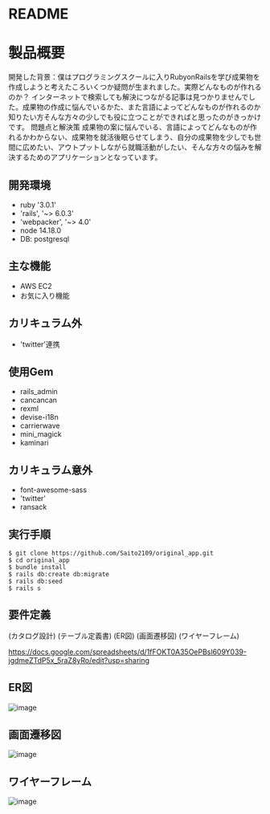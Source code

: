 # README

# 製品概要
開発した背景：僕はプログラミングスクールに入りRubyonRailsを学び成果物を作成しようと考えたころいくつか疑問が生まれました。実際どんなものが作れるのか？
インターネットで検索しても解決につながる記事は見つかりませんでした。成果物の作成に悩んでいるかた、また言語によってどんなものが作れるのか知りたい方そんな方々の少しでも役に立つことができればと思ったのがきっかけです。
問題点と解決策
成果物の案に悩んでいる、言語によってどんなものが作れるかわからない、成果物を就活後眠らせてしまう、自分の成果物を少しでも世間に広めたい、アウトプットしながら就職活動がしたい、そんな方々の悩みを解決するためのアプリケーションとなっています。



##   開発環境

- ruby '3.0.1'
- 'rails', '~> 6.0.3'
- 'webpacker', '~> 4.0'
- node 14.18.0
- DB: postgresql

## 主な機能

- AWS EC2
- お気に入り機能

## カリキュラム外

- 'twitter'連携
## 使用Gem


- rails_admin
- cancancan
- rexml
- devise-i18n
- carrierwave
- mini_magick
- kaminari 



## カリキュラム意外

- font-awesome-sass
- 'twitter'
- ransack
## 実行手順

````
$ git clone https://github.com/Saito2109/original_app.git
$ cd original_app
$ bundle install
$ rails db:create db:migrate
$ rails db:seed
$ rails s
````

## 要件定義



(カタログ設計)
(テーブル定義書)
(ER図)
(画面遷移図)
(ワイヤーフレーム)

https://docs.google.com/spreadsheets/d/1fFOKT0A35OePBsl609Y039-jgdmeZTdP5x_5raZ8yRo/edit?usp=sharing

## ER図
![image](https://user-images.githubusercontent.com/84219791/142384799-a4d8785d-2ae4-461b-8e3b-8e7edd5cedd2.png)

## 画面遷移図

![image](https://user-images.githubusercontent.com/84219791/142196454-bc51e39a-4190-4cf7-8fe1-415d59216228.png)


## ワイヤーフレーム

![image](https://user-images.githubusercontent.com/84219791/142196246-bff18ae5-fa4e-4c40-b4d6-642677d93aba.png)